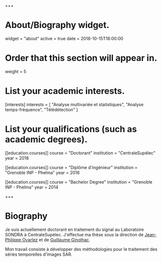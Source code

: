 +++
# About/Biography widget.
widget = "about"
active = true
date = 2018-10-15T18:00:00

# Order that this section will appear in.
weight = 5

# List your academic interests.
[interests]
  interests = [
    "Analyse multivariée et statistiques",
    "Analyse temps-fréquence",
    "Télédétection"
  ]

# List your qualifications (such as academic degrees).
[[education.courses]]
  course = "Doctorant"
  institution = "CentraleSupélec"
  year = 2018

[[education.courses]]
  course = "Diplôme d'ingénieur"
  institution = "Grenoble INP - Phelma"
  year = 2016

[[education.courses]]
  course = "Bachelor Degree"
  institution = "Grenoble INP - Phelma"
  year = 2014
 
+++

# Biography

Je suis actuellement doctorant en traitement du signal au Laboratoire SONDRA à CentraleSupélec. J'effectue ma thèse sous la direction de [Jean-Philippe Ovarlez](http://jeanphilippeovarlez.com/Homepage_de_Ovarlez_Jean-Philippe/Bienvenue.html) et de [Guillaume Ginolhac](https://www.researchgate.net/profile/Guillaume_Ginolhac).

Mon travail consiste à développer des méthodologies pour le traitement des séries temporelles d'images SAR.
